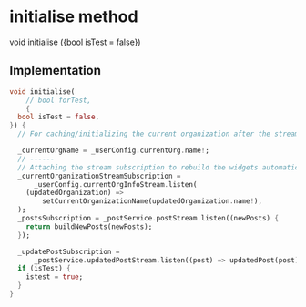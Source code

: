 


# initialise method








void initialise
({[bool](https://api.flutter.dev/flutter/dart-core/bool-class.html) isTest = false})








## Implementation

```dart
void initialise(
    // bool forTest,
    {
  bool isTest = false,
}) {
  // For caching/initializing the current organization after the stream subscription has canceled and the stream is updated

  _currentOrgName = _userConfig.currentOrg.name!;
  // ------
  // Attaching the stream subscription to rebuild the widgets automatically
  _currentOrganizationStreamSubscription =
      _userConfig.currentOrgInfoStream.listen(
    (updatedOrganization) =>
        setCurrentOrganizationName(updatedOrganization.name!),
  );
  _postsSubscription = _postService.postStream.listen((newPosts) {
    return buildNewPosts(newPosts);
  });

  _updatePostSubscription =
      _postService.updatedPostStream.listen((post) => updatedPost(post));
  if (isTest) {
    istest = true;
  }
}
```







